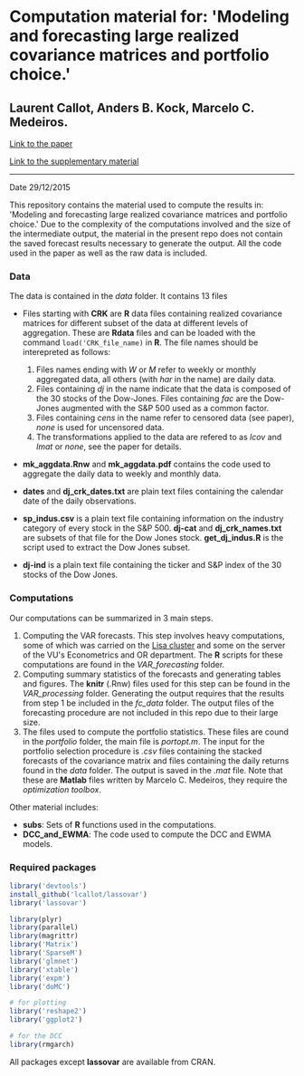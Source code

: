# Computation material for: 'Modeling and forecasting large realized covariance matrices and portfolio choice.'
## Laurent Callot, Anders B. Kock, Marcelo C. Medeiros.


[Link to the paper](http://lcallot.github.io/papers/rcv_forecasts.pdf)

[Link to the supplementary material](http://lcallot.github.io/papers/rcv_supplement.pdf)

---
Date 29/12/2015



This repository contains the material used to compute the results in: 'Modeling and forecasting large realized covariance matrices and portfolio choice.' Due to the complexity of the computations involved and the size of the intermediate output, the material in the present repo does not contain the saved forecast results necessary to generate the output. All the code used in the paper as well as the raw data is included.


### Data 

The data is contained in the _data_ folder. It contains 13 files

  - Files starting with __CRK__ are __R__ data files containing realized covariance matrices for different subset of the data at different levels of aggregation. These are __Rdata__ files and can be loaded with the command `load('CRK_file_name)` in __R__. The file names should be interepreted as follows:
    1. Files names ending with _W_ or _M_ refer to weekly or monthly aggregated data, all others (with _har_ in the name) are daily data. 
    2. Files containing _dj_ in the name indicate that the data is composed of the 30 stocks of the Dow-Jones. Files containing _fac_ are the Dow-Jones augmented with the S\&P 500 used as a common factor. 
    3. Files containing _cens_ in the name refer to censored data (see paper), _none_ is used for uncensored data. 
    4. The transformations applied to the data are refered to as _lcov_ and _lmat_ or _none_, see the paper for details. 
    
 - __mk\_aggdata.Rnw__ and __mk\_aggdata.pdf__ contains the code used to aggregate the daily data to weekly and monthly data.
 - __dates__ and __dj\_crk\_dates.txt__ are plain text files containing the calendar date of the daily observations. 
 - __sp\_indus.csv__ is a plain text file containing information on the industry category of every stock in the S\&P 500. __dj-cat__ and __dj\_crk\_names.txt__ are subsets of that file for the Dow Jones stock. __get\_dj\_indus.R__ is the script used to extract the Dow Jones subset. 
 - __dj-ind__ is a plain text file containing the ticker and S\&P index of the 30 stocks of the Dow Jones. 
 

### Computations

Our computations can be summarized in 3 main steps. 

1. Computing the VAR forecasts. This step involves heavy computations, some of which was carried on the [Lisa cluster](https://userinfo.surfsara.nl/systems/lisa) and some on the server of the VU's Econometrics and OR department. The **R** scripts for these computations are found in the _VAR\_forecasting_ folder. 
2. Computing summary statistics of the forecasts and generating tables and figures. The **knitr** (.Rnw) files used for this step can be found in the _VAR\_processing_ folder. Generating the output requires that the results from step 1 be included in the _fc\_data_ folder. The output files of the forecasting procedure are not included in this repo due to their large size. 
3. The files used to compute the portfolio statistics. These files are cound in the _portfolio_ folder, the main file is _portopt.m_. The input for the portfolio selection procedure is _.csv_ files containing the stacked forecasts of the covariance matrix and files containing the daily returns found in the _data_ folder. The output is saved in the _.mat_ file.  Note that these are **Matlab** files written by Marcelo C. Medeiros, they require the _optimization toolbox_.

Other material includes:

 - __subs__: Sets of __R__ functions used in the computations.
 - __DCC\_and\_EWMA__: The code used to compute the DCC and EWMA models. 





### Required packages 



```r
library('devtools')
install_github('lcallot/lassovar')
library('lassovar')

library(plyr)
library(parallel)
library(magrittr)
library('Matrix')
library('SparseM')
library('glmnet')
library('xtable')
library('expm')
library('doMC')

# for plotting
library('reshape2')
library('ggplot2')

# for the DCC
library(rmgarch)

```

All packages except __lassovar__ are available from CRAN. 



